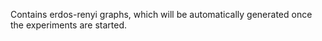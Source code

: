 Contains erdos-renyi graphs, which will be automatically generated once the experiments are started.

